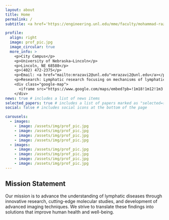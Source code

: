 ```yaml
---
layout: about
title: Home  
permalink: /  
subtitle: <a href='https://engineering.unl.edu/mme/faculty/mohammad-razavi/'>Affiliations</a>  

profile:  
  align: right  
  image: prof_pic.jpg  
  image_circular: true  
  more_info: >  
    <p>City Campus</p>  
    <p>University of Nebraska–Lincoln</p>  
    <p>Lincoln, NE 68588</p>  
    <p>(402) 472-2375</p>  
    <p>Email: <a href="mailto:mrazavi2@unl.edu">mrazavi2@unl.edu</a></p>  
    <p>Research: Lymphatic research focusing on mechanisms of lymphatic diseases, molecular pathways, or imaging techniques</p>  
    <div class="google-map">  
      <iframe src="https://www.google.com/maps/embed?pb=!1m18!1m12!1m3!1d3019.2687282054803!2d-96.6975617!3d40.8220607!2m3!1f0!2f0!3f0!3m2!1i1024!2i768!4f13.1!3m3!1m2!1s0x8796bee64db8981d%3A0x1ea22287c2f3016d!2sScott%20Engineering%20Center!5e0!3m2!1sen!2sus!4v1736712329331!5m2!1sen!2sus" width="400" height="300" style="border:0;" allowfullscreen="" loading="lazy" referrerpolicy="no-referrer-when-downgrade"></iframe>
    </div>
news: true # includes a list of news items
selected_papers: true # includes a list of papers marked as "selected={true}"
social: false # includes social icons at the bottom of the page

carousels:
  - images: 
    - image: /assets/img/prof_pic.jpg
    - image: /assets/img/prof_pic.jpg
    - image: /assets/img/prof_pic.jpg
    - image: /assets/img/prof_pic.jpg
  - images: 
    - image: /assets/img/prof_pic.jpg
    - image: /assets/img/prof_pic.jpg
    - image: /assets/img/prof_pic.jpg
    - image: /assets/img/prof_pic.jpg
---
```

  <h2>Mission Statement</h2>
  <p>Our mission is to advance the understanding of lymphatic diseases through innovative research, cutting-edge molecular studies, and development of advanced imaging techniques. We strive to translate these findings into solutions that improve human health and well-being.</p>